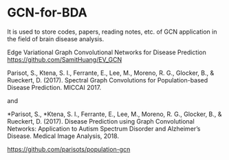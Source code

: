 # GCN-for-BDA
It is used to store codes, papers, reading notes, etc. of GCN application in the field of brain disease analysis.

Edge Variational Graph Convolutional Networks for Disease Prediction
https://github.com/SamitHuang/EV_GCN


Parisot, S., Ktena, S. I., Ferrante, E., Lee, M., Moreno, R. G., Glocker, B., & Rueckert, D. (2017).
Spectral Graph Convolutions for Population-based Disease Prediction.
MICCAI 2017.

and

*Parisot, S., *Ktena, S. I., Ferrante, E., Lee, M., Moreno, R. G., Glocker, B., & Rueckert, D. (2017).
Disease Prediction using Graph Convolutional Networks: Application to Autism Spectrum Disorder and Alzheimer’s Disease.
Medical Image Analysis, 2018.

https://github.com/parisots/population-gcn

